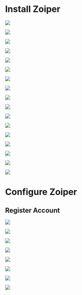 # Install Zoiper 

![](https://github.com/JonmarCorpuz/Procedures/blob/main/Zoiper/Assets/Zoiper%20pt1.png)

![](https://github.com/JonmarCorpuz/Procedures/blob/main/Zoiper/Assets/Zoiper%20pt2.png)

![](https://github.com/JonmarCorpuz/Procedures/blob/main/Zoiper/Assets/Zoiper%20pt3.png)

![](https://github.com/JonmarCorpuz/Procedures/blob/main/Zoiper/Assets/Zoiper%20pt4.png)

![](https://github.com/JonmarCorpuz/Procedures/blob/main/Zoiper/Assets/Zoiper%20pt5.png)

![](https://github.com/JonmarCorpuz/Procedures/blob/main/Zoiper/Assets/Zoiper%20pt6.png)

![](https://github.com/JonmarCorpuz/Procedures/blob/main/Zoiper/Assets/Zoiper%20pt7.png)

![](https://github.com/JonmarCorpuz/Procedures/blob/main/Zoiper/Assets/Zoiper%20pt8.png)

![](https://github.com/JonmarCorpuz/Procedures/blob/main/Zoiper/Assets/Zoiper%20pt9.png)

![](https://github.com/JonmarCorpuz/Procedures/blob/main/Zoiper/Assets/Zoiper%20pt10.png)

![](https://github.com/JonmarCorpuz/Procedures/blob/main/Zoiper/Assets/Zoiper%20pt11.png)

![](https://github.com/JonmarCorpuz/Procedures/blob/main/Zoiper/Assets/Zoiper%20pt12.png)

![](https://github.com/JonmarCorpuz/Procedures/blob/main/Zoiper/Assets/Zoiper%20pt13.png)

![](https://github.com/JonmarCorpuz/Procedures/blob/main/Zoiper/Assets/Zoiper%20pt14.png)

![](https://github.com/JonmarCorpuz/Procedures/blob/main/Zoiper/Assets/Zoiper%20pt15.png)

![](https://github.com/JonmarCorpuz/Procedures/blob/main/Zoiper/Assets/Zoiper%20pt16.png)

![](https://github.com/JonmarCorpuz/SecondBrain/blob/main/Assets/Whitespace.png)

# Configure Zoiper 

## Register Account

![](https://github.com/JonmarCorpuz/Procedures/blob/main/Zoiper/Assets/Zoiper%20pt17.png)

![](https://github.com/JonmarCorpuz/Procedures/blob/main/Zoiper/Assets/Zoiper%20pt18.png)

![](https://github.com/JonmarCorpuz/Procedures/blob/main/Zoiper/Assets/Zoiper%20pt19.png)

![](https://github.com/JonmarCorpuz/Procedures/blob/main/Zoiper/Assets/Zoiper%20pt20.png)

![](https://github.com/JonmarCorpuz/Procedures/blob/main/Zoiper/Assets/Zoiper%20pt21.png)

![](https://github.com/JonmarCorpuz/Procedures/blob/main/Zoiper/Assets/Zoiper%20pt22.png)

![](https://github.com/JonmarCorpuz/Procedures/blob/main/Zoiper/Assets/Zoiper%20pt23.png)

![](https://github.com/JonmarCorpuz/Procedures/blob/main/Zoiper/Assets/Zoiper%20pt24.png)
